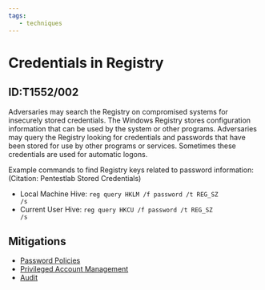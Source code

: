 ```yaml
---
tags:
   - techniques
---
```

# Credentials in Registry
## ID:T1552/002
Adversaries may search the Registry on compromised systems for insecurely stored credentials. The Windows Registry stores configuration information that can be used by the system or other programs. Adversaries may query the Registry looking for credentials and passwords that have been stored for use by other programs or services. Sometimes these credentials are used for automatic logons.

Example commands to find Registry keys related to password information: (Citation: Pentestlab Stored Credentials)

* Local Machine Hive: <code>reg query HKLM /f password /t REG_SZ /s</code>
* Current User Hive: <code>reg query HKCU /f password /t REG_SZ /s</code>
## Mitigations
* [Password Policies](/mitre/mitigations/M1027)
* [Privileged Account Management](/mitre/mitigations/M1026)
* [Audit](/mitre/mitigations/M1047)
